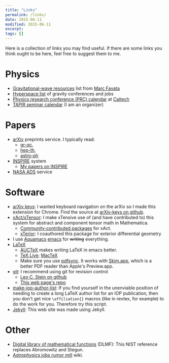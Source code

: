 ```yaml
---
title: "Links"
permalink: /links/
date: 2015-06-11
modified: 2015-06-11
excerpt:
tags: []
---
```


Here is a collection of links you may find useful. If there are some
links you think ought to be here, feel free to suggest them to me.

# Physics #

* [Gravitational-wave resources](http://www.astro.cornell.edu/~favata/gwresources.html) list from [Marc Favata](http://www.astro.cornell.edu/~favata/)
* [Hyperspace list](http://hyperspace.uni-frankfurt.de/) of
  gravity conferences and jobs
* [Physics research conference (PRC) calendar](http://www.pmaweb.caltech.edu/PhysColl/PhysColl16-17.html) at [Caltech](https://www.caltech.edu/)
* [TAPIR seminar calendar](http://www.tapir.caltech.edu/seminars/) (I am an
  organizer)

# Papers #

* [arXiv](http://arxiv.org/) preprints service. I typically read:
  * [gr-qc](http://arxiv.org/list/gr-qc/new),
  * [hep-th](http://arxiv.org/list/hep-th/new),
  * [astro-ph](http://arxiv.org/list/astro-ph/new)
* [INSPIRE](http://inspirehep.net/) system
  * [My papers on INSPIRE](http://inspirehep.net/search?p=exactauthor%3AL.C.Stein.2)
* [NASA ADS](http://labs.adsabs.harvard.edu/adsabs/) service

# Software #

* [arXiv keys](https://chrome.google.com/webstore/detail/arxiv-keys/fkjjdlbhliopfhgddlpoggpmpgjfaojd):
  I wanted keyboard navigation on the arXiv so I made this extension
  for Chrome. Find the source at
  [arXiv-keys on github](https://github.com/duetosymmetry/arXiv-keys).
* [xAct/xTensor](http://xact.es/): I make xTensive use of (and have
  contributed to) this system for abstract and component tensor math
  in Mathematica.
  * [Community-contributed packages](http://contrib.xact.es/) for
     xAct.
  * [xTerior](https://github.com/xAct-contrib/xTerior): I coauthored
    this package for exterior differential geometry
* I use [Aquamacs](http://aquamacs.org/)
  [emacs](http://www.gnu.org/software/emacs/) for <s>writing</s>
  everything.
* [LaTeX](http://www.latex-project.org/)
  * [AUCTeX](https://www.gnu.org/software/auctex/) makes writing LaTeX
  in emacs better.
  * [TeX Live](https://www.tug.org/texlive/);
    [MacTeX](https://www.tug.org/mactex/)
  * Make sure you use [pdfsync](http://www.ctan.org/pkg/pdfsync). It
    works with [Skim.app](http://skim-app.sourceforge.net/), which is
    a better PDF reader than Apple's Preview.app.
* [git](http://git-scm.com/): I recommend using git for revision control
  * [Leo C. Stein on github](https://github.com/duetosymmetry)
  * [This web page's repo](https://github.com/duetosymmetry/web-site)
* [make-iop-author-list](https://github.com/duetosymmetry/make-iop-author-list): If you find yourself in the unenviable position of needing to create
  a long LaTeX author list for an IOP publication, then you don't get
  nice `\affiliation{}` macros (like in revtex, for example) to do the
  work for you. Therefore try this script.
* [Jekyll](http://jekyllrb.com/): This web site was made using Jekyll.

# Other #

* [Digital library of mathematical functions](http://dlmf.nist.gov)
  (DLMF): This NIST reference replaces Abromowitz and Stegun.
* [Astrophysics jobs rumor mill](http://www.astrobetter.com/wiki/tiki-index.php?page=Rumor+Mill)
  wiki.
